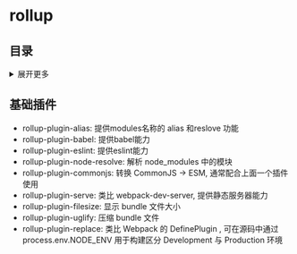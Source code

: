 # rollup

## 目录
<details>
<summary>展开更多</summary>

* [`基础插件`](#基础插件)

</details>

## 基础插件
- rollup-plugin-alias: 提供modules名称的 alias 和reslove 功能
- rollup-plugin-babel: 提供babel能力
- rollup-plugin-eslint: 提供eslint能力
- rollup-plugin-node-resolve: 解析 node_modules 中的模块
- rollup-plugin-commonjs: 转换 CommonJS -> ESM, 通常配合上面一个插件使用
- rollup-plugin-serve: 类比 webpack-dev-server, 提供静态服务器能力
- rollup-plugin-filesize: 显示 bundle 文件大小
- rollup-plugin-uglify: 压缩 bundle 文件
- rollup-plugin-replace: 类比 Webpack 的 DefinePlugin , 可在源码中通过 process.env.NODE_ENV 用于构建区分 Development 与 Production 环境


